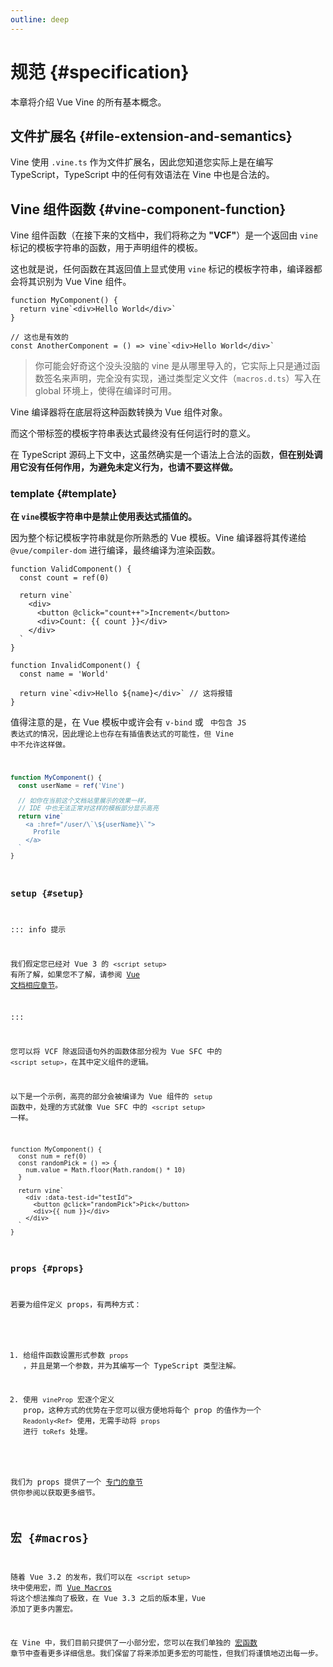 ```yaml
---
outline: deep
---
```


# 规范 {#specification}

本章将介绍 Vue Vine 的所有基本概念。

## 文件扩展名 {#file-extension-and-semantics}

Vine 使用 `.vine.ts` 作为文件扩展名，因此您知道您实际上是在编写 TypeScript，TypeScript 中的任何有效语法在 Vine 中也是合法的。

## Vine 组件函数 {#vine-component-function}

Vine 组件函数（在接下来的文档中，我们将称之为 **"VCF"**）是一个返回由 `vine` 标记的模板字符串的函数，用于声明组件的模板。

这也就是说，任何函数在其返回值上显式使用 `vine` 标记的模板字符串，编译器都会将其识别为 Vue Vine 组件。

```vue-vine
function MyComponent() {
  return vine`<div>Hello World</div>`
}

// 这也是有效的
const AnotherComponent = () => vine`<div>Hello World</div>`
```

> 你可能会好奇这个没头没脑的 vine 是从哪里导入的，它实际上只是通过函数签名来声明，完全没有实现，通过类型定义文件（`macros.d.ts`）写入在 global 环境上，使得在编译时可用。

Vine 编译器将在底层将这种函数转换为 Vue 组件对象。

而这个带标签的模板字符串表达式最终没有任何运行时的意义。

在 TypeScript 源码上下文中，这虽然确实是一个语法上合法的函数，<b class="text-rose-400">但在别处调用它没有任何作用，为避免未定义行为，也请不要这样做。</b>

### template {#template}

**在 `vine`模板字符串中是禁止使用表达式插值的。**

因为整个标记模板字符串就是你所熟悉的 Vue 模板。Vine 编译器将其传递给 `@vue/compiler-dom` 进行编译，最终编译为渲染函数。

```vue-vine
function ValidComponent() {
  const count = ref(0)

  return vine`
    <div>
      <button @click="count++">Increment</button>
      <div>Count: {{ count }}</div>
    </div>
  `
}

function InvalidComponent() {
  const name = 'World'

  return vine`<div>Hello ${name}</div>` // 这将报错
}
```

值得注意的是，在 Vue 模板中或许会有 `v-bind` 或 <code v-text="'{{' + ' ... ' + '}}'" /> 中包含 JS 表达式的情况，因此理论上也存在有插值表达式的可能性，但 Vine 中不允许这样做。

```ts
function MyComponent() {
  const userName = ref('Vine')

  // 如你在当前这个文档站里展示的效果一样，
  // IDE 中也无法正常对这样的模板部分显示高亮
  return vine`
    <a :href="/user/\`\${userName}\`">
      Profile
    </a>
  `
}
```

### setup {#setup}

::: info 提示

我们假定您已经对 Vue 3 的 `<script setup>` 有所了解，如果您不了解，请参阅 [Vue 文档相应章节](https://cn.vuejs.org/api/sfc-script-setup.html#script-setup)。

:::

您可以将 VCF 除返回语句外的函数体部分视为 Vue SFC 中的 `<script setup>`，在其中定义组件的逻辑。

以下是一个示例，高亮的部分会被编译为 Vue 组件的 `setup` 函数中，处理的方式就像 Vue SFC 中的 `<script setup>` 一样。

```vue-vine {2-5}
function MyComponent() {
  const num = ref(0)
  const randomPick = () => {
    num.value = Math.floor(Math.random() * 10)
  }

  return vine`
    <div :data-test-id="testId">
      <button @click="randomPick">Pick</button>
      <div>{{ num }}</div>
    </div>
  `
}
```

### props {#props}

若要为组件定义 props，有两种方式：

1. 给组件函数设置形式参数 `props` ，并且是第一个参数，并为其编写一个 TypeScript 类型注解。

2. 使用 `vineProp` 宏逐个定义 prop，这种方式的优势在于您可以很方便地将每个 prop 的值作为一个 `Readonly<Ref>` 使用，无需手动将 `props` 进行 `toRefs` 处理。

我们为 props 提供了一个 [专门的章节](./props.html) 供你参阅以获取更多细节。

## 宏 {#macros}

随着 Vue 3.2 的发布，我们可以在 `<script setup>` 块中使用宏，而 [Vue Macros](https://vue-macros.sxzz.moe/) 将这个想法推向了极致，在 Vue 3.3 之后的版本里，Vue 添加了更多内置宏。

在 Vine 中，我们目前只提供了一小部分宏，您可以在我们单独的 [宏函数](./macros.html) 章节中查看更多详细信息。我们保留了将来添加更多宏的可能性，但我们将谨慎地迈出每一步。
